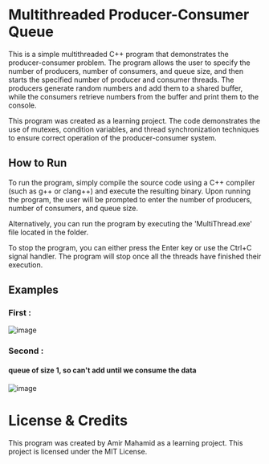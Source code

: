 # Multithreaded Producer-Consumer Queue

This is a simple multithreaded C++ program that demonstrates the producer-consumer problem.
The program allows the user to specify the number of producers, number of consumers, and queue size, and then starts the specified number of producer and consumer threads. The producers generate random numbers and add them to a shared buffer, while the consumers retrieve numbers from the buffer and print them to the console.

This program was created as a learning project. The code demonstrates the use of mutexes, condition variables, and thread synchronization techniques to ensure correct operation of the producer-consumer system.

## How to Run
To run the program, simply compile the source code using a C++ compiler (such as g++ or clang++) and execute the resulting binary. Upon running the program, the user will be prompted to enter the number of producers, number of consumers, and queue size.

Alternatively, you can run the program by executing the 'MultiThread.exe' file located in the folder.

To stop the program, you can either press the Enter key or use the Ctrl+C signal handler. The program will stop once all the threads have finished their execution.

## Examples
### First : 
![image](https://user-images.githubusercontent.com/75622732/226123558-0d14b51e-3f6a-4e38-90c3-5a8e1a336c86.png)

### Second :
#### queue of size 1, so can't add until we consume the data
![image](https://user-images.githubusercontent.com/75622732/226123963-28ea399f-a76c-49bd-8ba0-d5e26f0a3881.png)


# License & Credits
This program was created by Amir Mahamid as a learning project.
This project is licensed under the MIT License.


